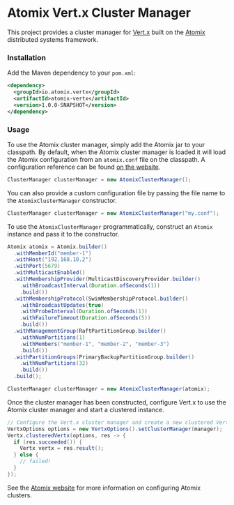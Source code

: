 # Atomix Vert.x Cluster Manager

This project provides a cluster manager for [Vert.x](http://vertx.io) built on the [Atomix](http://atomix.io) distributed systems framework.

### Installation

Add the Maven dependency to your `pom.xml`:

```xml
<dependency>
  <groupId>io.atomix.vertx</groupId>
  <artifactId>atomix-vertx</artifactId>
  <version>1.0.0-SNAPSHOT</version>
</dependency>
```

### Usage

To use the Atomix cluster manager, simply add the Atomix jar to your classpath. By default, when the Atomix cluster manager is loaded it will load the Atomix configuration from an `atomix.conf` file on the classpath. A configuration reference can be found [on the website](https://atomix.io/docs/latest/user-manual/configuration/reference/).

```java
ClusterManager clusterManager = new AtomixClusterManager();
```

You can also provide a custom configuration file by passing the file name to the `AtomixClusterManager` constructor.

```java
ClusterManager clusterManager = new AtomixClusterManager("my.conf");
```

To use the `AtomixClusterManager` programmatically, construct an `Atomix` instance and pass it to the constructor.

```java
Atomix atomix = Atomix.builder()
  .withMemberId("member-1")
  .withHost("192.168.10.2")
  .withPort(5679)
  .withMulticastEnabled()
  .withMembershipProvider(MulticastDiscoveryProvider.builder()
    .withBroadcastInterval(Duration.ofSeconds(1))
    .build())
  .withMembershipProtocol(SwimMembershipProtocol.builder()
    .withBroadcastUpdates(true)
    .withProbeInterval(Duration.ofSeconds(1))
    .withFailureTimeout(Duration.ofSeconds(5))
    .build())
  .withManagementGroup(RaftPartitionGroup.builder()
    .withNumPartitions(1)
    .withMembers("member-1", "member-2", "member-3")
    .build())
  .withPartitionGroups(PrimaryBackupPartitionGroup.builder()
    .withNumPartitions(32)
    .build())
  .build();

ClusterManager clusterManager = new AtomixClusterManager(atomix);
```

Once the cluster manager has been constructed, configure Vert.x to use the Atomix cluster manager and start a clustered instance.

```java
// Configure the Vert.x cluster manager and create a new clustered Vert.x instance
VertxOptions options = new VertxOptions().setClusterManager(manager);
Vertx.clusteredVertx(options, res -> {
  if (res.succeeded()) {
    Vertx vertx = res.result();
  } else {
    // failed!
  }
});
```

See the [Atomix website](http://atomix.io) for more information on configuring Atomix clusters.
